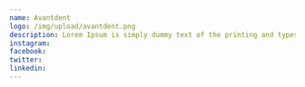 ```yaml
---
name: Avantdent
logo: /img/upload/avantdent.png
description: Lorem Ipsum is simply dummy text of the printing and typesetting industry. Lorem Ipsum has been the industry's standard the
instagram:
facebook:
twitter:
linkedin:
---
```


